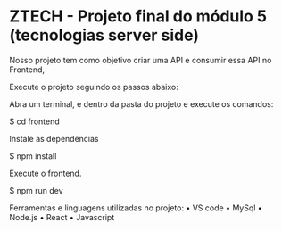 # ZTECH - Projeto final do módulo 5 (tecnologias server side)




Nosso projeto tem como objetivo criar uma API e consumir essa API no Frontend,



Execute o projeto seguindo os passos abaixo: 





Abra um terminal, e dentro da pasta do projeto e execute os comandos:


$ cd frontend 


Instale as dependências 


$ npm install 


Execute o frontend. 


$ npm run dev




Ferramentas e linguagens utilizadas no projeto:
• VS code 
• MySql 
• Node.js 
• React
• Javascript  



